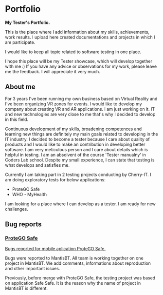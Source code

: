 # Portfolio
**My Tester's Portfolio.**

This is the place where I add information about my skills, achievements, work results. I upload here created documentations and projects in which I am participate.

I would like to keep all topic related to software testing in one place.

I hope this place will be my Tester showcase, which will develop together with me :) 
If you have any advice or observations for my work, please leave me the feedback. I will appreciate it very much.



## About me
For 3 years I've been running my own business based on Virtual Reality and I've been organizing VR zones for events. I would like to develop my company about creating VR and AR applications. I am just working on it. IT and new technologies are very close to me that's why I decided to develop in this field. 

Continuous development of my skills, broadening competences and learning new things are definitely my main goals related to developing in the IT industry. I decided to become a tester because I care about quality of products and I would like to make an contribution in developing better software. I am very meticulous person and I care about details which is helpful in testing. I am an absolvent of the course 'Tester manualny' in Coders Lab school. Despite my small experience, I can state that testing is what develops and satisfies me.

Currently I am taking part in 2 testing projects conducting by Cherry-IT. I am doing exploratory tests for below applications:
* ProteGO Safe
* WHO - MyHealth

I am looking for a place where I can develop as a tester. I am ready for new challenges.

## Bug reports

### [ProteGO Safe](https://www.gov.pl/web/cyfryzacja/protego-safe--pobierz-zainstaluj-przetestuj)
[Bugs reported for mobile aplication ProteGO Safe.](https://quac.org/projects/SafeSafe/Mantis/print_all_bug_page_word.php?search=&sort=last_updated&dir=ASC&type_page=html&export=-1&show_flag=0&filter=5ead6c8fad34b)

Bugs were reported to MantisBT. All team is working together on one project in MantisBT. We add comments, informations about reproduction and other important issues.

Previously, before merge with ProteGO Safe, the testing project was based on application Safe Safe. It is the reason why the name of project in MantisBT is different.

